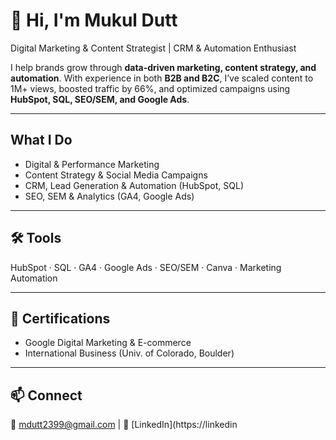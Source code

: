 # 👋 Hi, I'm Mukul Dutt  

 Digital Marketing & Content Strategist | CRM & Automation Enthusiast  

I help brands grow through **data-driven marketing, content strategy, and automation**. With experience in both **B2B and B2C**, I’ve scaled content to 1M+ views, boosted traffic by 66%, and optimized campaigns using **HubSpot, SQL, SEO/SEM, and Google Ads**.  

---

## What I Do
- Digital & Performance Marketing  
- Content Strategy & Social Media Campaigns  
- CRM, Lead Generation & Automation (HubSpot, SQL)  
- SEO, SEM & Analytics (GA4, Google Ads)  

---

## 🛠️ Tools
HubSpot · SQL · GA4 · Google Ads · SEO/SEM · Canva · Marketing Automation  

---

## 📜 Certifications
- Google Digital Marketing & E-commerce  
- International Business (Univ. of Colorado, Boulder)  

---

## 📫 Connect
📧 [mdutt2399@gmail.com](mailto:mdutt2399@gmail.com) | 💼 [LinkedIn](https://linkedin
